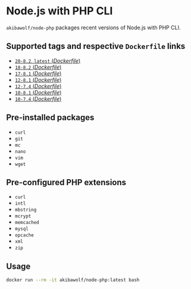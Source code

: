 # Node.js with PHP CLI

`akibawolf/node-php` packages recent versions of Node.js with PHP CLI.

## Supported tags and respective `Dockerfile` links

- [`20-8.2`, `latest` (_Dockerfile_)](https://github.com/AkibaWolf/docker-node-php/tree/master/20-8.2/Dockerfile)
- [`18-8.2` (_Dockerfile_)](https://github.com/AkibaWolf/docker-node-php/tree/master/18-8.2/Dockerfile)
- [`17-8.1` (_Dockerfile_)](https://github.com/AkibaWolf/docker-node-php/tree/master/17-8.1/Dockerfile)
- [`12-8.1` (_Dockerfile_)](https://github.com/AkibaWolf/docker-node-php/tree/master/12-8.1/Dockerfile)
- [`12-7.4` (_Dockerfile_)](https://github.com/AkibaWolf/docker-node-php/tree/master/12-7.4/Dockerfile)
- [`10-8.1` (_Dockerfile_)](https://github.com/AkibaWolf/docker-node-php/tree/master/10-8.1/Dockerfile)
- [`10-7.4` (_Dockerfile_)](https://github.com/AkibaWolf/docker-node-php/tree/master/10-7.4/Dockerfile)

## Pre-installed packages

- `curl`
- `git`
- `mc`
- `nano`
- `vim`
- `wget`

## Pre-configured PHP extensions

- `curl`
- `intl`
- `mbstring`
- `mcrypt`
- `memcached`
- `mysql`
- `opcache`
- `xml`
- `zip`

## Usage

```bash
docker run --rm -it akibawolf/node-php:latest bash
```
